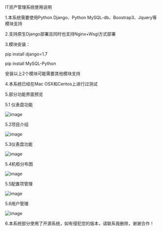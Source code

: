 IT资产管理系统使用说明


1.本系统需要使用Python Django、Python MySQL-db、Boostrap3、Jquery等模块支持

2.支持原生Django部署且同时也支持Nginx+Wsgi方式部署

3.模块安装：

pip install django=1.7

pip install MySQL-Python

安装以上2个模块可能需要其他模块支持

4.本系统已经在Mac OSX和Centos上进行过测试

5.部分功能界面预览

5.1 仪表盘功能

![image](https://github.com/iwordz/it_asset/blob/master/static/images/1.jpg)

5.2项目介绍

![image](https://github.com/iwordz/it_asset/blob/master/static/images/2.jpg)

5.3仪表盘功能

![image](https://github.com/iwordz/it_asset/blob/master/static/images/3.jpg)

5.4机柜分布图

![image](https://github.com/iwordz/it_asset/blob/master/static/images/4.jpg)

5.5配置项管理

![image](https://github.com/iwordz/it_asset/blob/master/static/images/5.jpg)

5.6用户管理

![image](https://github.com/iwordz/it_asset/blob/master/static/images/6.jpg)


6.本系统部分使用了开源系统，如有侵犯您的版本，请联系我删除，谢谢合作！

